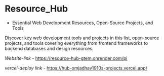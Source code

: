 # Resource_Hub

- Essential Web Development Resources, Open-Source Projects, and Tools

Discover key web development tools and projects in this list, open-source projects, and tools covering everything from frontend frameworks to backend databases and design resources.

*Website-link* - https://resource-hub-gtem.onrender.com/pi

*vercel-deploy link* - https://hub-omjadhav1910s-projects.vercel.app/

